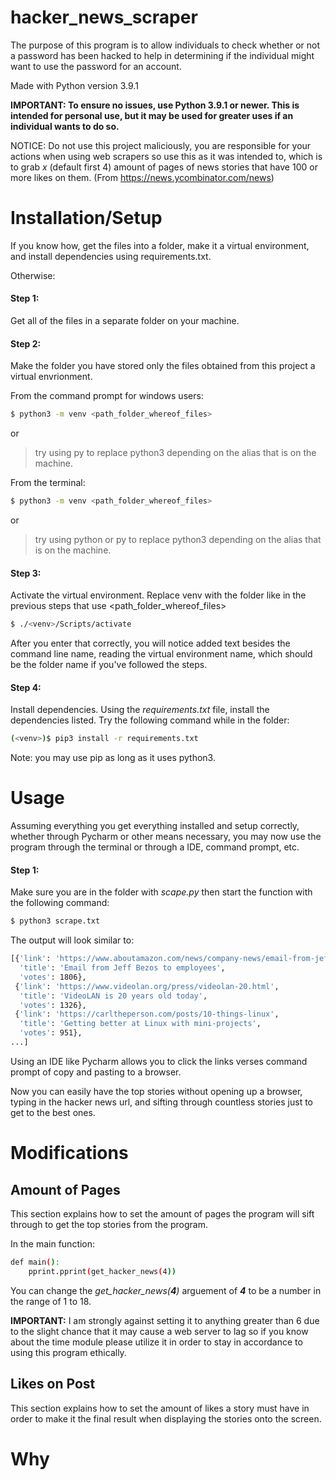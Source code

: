 # hacker_news_scraper

The purpose of this program is to allow individuals to check whether or not a password has been hacked to help in determining if the individual might want to use the password for an account.

Made with Python version 3.9.1

**IMPORTANT: To ensure no issues, use Python 3.9.1 or newer.
This is intended for personal use, but it may be used for greater uses if an individual wants to do so.**

NOTICE: Do not use this project maliciously, you are responsible for your actions when using web scrapers so use this as it was intended to, which is to grab *x* (default first 4) amount of pages of news stories that have 100 or more likes on them. (From https://news.ycombinator.com/news)

# Installation/Setup

If you know how, get the files into a folder, make it a virtual environment, and install dependencies using requirements.txt.

Otherwise: 

#### Step 1: 
Get all of the files in a separate folder on your machine.

#### Step 2: 
Make the folder you have stored only the files obtained from this project a virtual envrionment.

From the command prompt for windows users:

```sh
$ python3 -m venv <path_folder_whereof_files>
```
or
>try using 
py to replace python3 depending on the alias that is on the machine.

From the terminal:
```sh
$ python3 -m venv <path_folder_whereof_files>
```
or
>try using python or py to replace python3 depending on the alias that is on the machine.

#### Step 3: 
Activate the virtual environment.
Replace venv with the folder like in the previous steps that use <path_folder_whereof_files>
```sh
$ ./<venv>/Scripts/activate
```
After you enter that correctly, you will notice added text besides the command line name, reading the virtual environment name, which should be the folder name if you've followed the steps.

#### Step 4: 
Install dependencies.
Using the *requirements.txt* file, install the dependencies listed.
Try the following command while in the folder:
```sh
(<venv>)$ pip3 install -r requirements.txt
```
Note: you may use pip as long as it uses python3.

# Usage
Assuming everything you get everything installed and setup correctly, whether through Pycharm or other means necessary, you may now use the program through the terminal or through a IDE, command prompt, etc.

#### Step 1:
Make sure you are in the folder with *scape.py* then start the function with the following command:

```sh
$ python3 scrape.txt
```

The output will look similar to:

```sh
[{'link': 'https://www.aboutamazon.com/news/company-news/email-from-jeff-bezos-to-employees',
  'title': 'Email from Jeff Bezos to employees',
  'votes': 1806},
 {'link': 'https://www.videolan.org/press/videolan-20.html',
  'title': 'VideoLAN is 20 years old today',
  'votes': 1326},
 {'link': 'https://carltheperson.com/posts/10-things-linux',
  'title': 'Getting better at Linux with mini-projects',
  'votes': 951},
...]
```

Using an IDE like Pycharm allows you to click the links verses command prompt of copy and pasting to a browser.

Now you can easily have the top stories without opening up a browser, typing in the hacker news url, and sifting through countless stories just to get to the best ones.

# Modifications

## Amount of Pages
This section explains how to set the amount of pages the program will sift through to get the top stories from the program.

In the main function:

```sh
def main():
    pprint.pprint(get_hacker_news(4))
```

You can change the *get_hacker_news(***4***)* arguement of ***4*** to be a number in the range of 1 to 18.

**IMPORTANT:**
I am strongly against setting it to anything greater than 6 due to the slight chance that it may cause a web server to lag so if you know about the time module please utilize it in order to stay in accordance to using this program ethically.

## Likes on Post
This section explains how to set the amount of likes a story must have in order to make it the final result when displaying the stories onto the screen.




# Why

